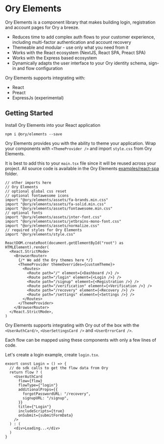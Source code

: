 # Ory Elements

Ory Elements is a component library that makes building login, registration and
account pages for Ory a breeze.

- Reduces time to add complex auth flows to your customer experience, including
  multi-factor authentication and account recovery
- Themeable and modular - use only what you need from it
- Works with the React ecosystem (NextJS, React SPA, Preact SPA)
- Works with the Express based ecosystem
- Dynamically adapts the user interface to your Ory identity schema, sign-in and
  flow configuration

Ory Elements supports integrating with:

- React
- Preact
- ExpressJs (experimental)

## Getting Started

Install Ory Elements into your React application

```shell
npm i @ory/elements --save
```

Ory Elements provides you with the ability to theme your application. Wrap your
components with `<ThemeProvider />` and import `style.css` from Ory Elements.

It is best to add this to your `main.tsx` file since it will be reused across
your project. All source code is available in the Ory Elements
[examples/react-spa](https://github.com/ory/elements/tree/main/examples/react-spa)
folder.

```tsx
// other imports here
// Ory Elements
// optional global css reset
// optional fontawesome icons
import "@ory/elements/assets/fa-brands.min.css"
import "@ory/elements/assets/fa-solid.min.css"
import "@ory/elements/assets/fontawesome.min.css"
// optional fonts
import "@ory/elements/assets/inter-font.css"
import "@ory/elements/assets/jetbrains-mono-font.css"
import "@ory/elements/assets/normalize.css"
// required styles for Ory Elements
import "@ory/elements/style.css"

ReactDOM.createRoot(document.getElementById("root") as HTMLElement).render(
  <React.StrictMode>
    <BrowserRouter>
      {/* We add the Ory themes here */}
      <ThemeProvider themeOverrides={customTheme}>
        <Routes>
          <Route path="/" element={<Dashboard />} />
          <Route path="/login" element={<Login />} />
          <Route path="/signup" element={<Registration />} />
          <Route path="/verification" element={<Verification />} />
          <Route path="/recovery" element={<Recovery />} />
          <Route path="/settings" element={<Settings />} />
        </Routes>
      </ThemeProvider>
    </BrowserRouter>
  </React.StrictMode>,
)
```

Ory Elements supports integrating with Ory out of the box with the
`<UserAuthCard/>`, `<UserSettingsCard />` and `<UserErrorCard />`.

Each flow can be mapped using these components with only a few lines of code.

Let's create a login example, create `login.tsx`.

```tsx
exoort const Login = () => {
  // do sdk calls to get the flow data from Ory
  return flow ? (
    <UserAuthCard
      flow={flow}
      flowType={"login"}
      additionalProps={{
        forgotPasswordURL: "/recovery",
        signupURL: "/signup",
      }}
      title={"Login"}
      includeScripts={true}
      onSubmit={submitFormData}
    />
  ) : (
    <div>Loading...</div>
  )
}
```
